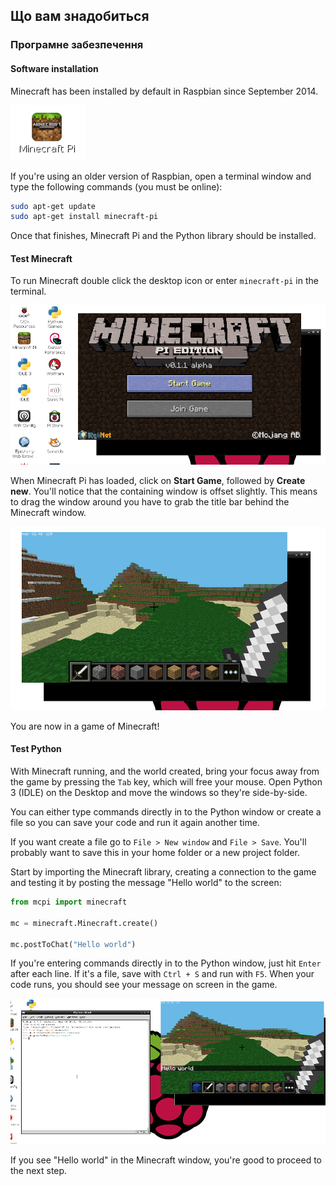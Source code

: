 ## Що вам знадобиться

### Програмне забезпечення

#### Software installation

Minecraft has been installed by default in Raspbian since September 2014.

![Minecraft Pi desktop icon](images/minecraft-pi-shortcut.png)

If you're using an older version of Raspbian, open a terminal window and type the following commands (you must be online):

```bash
sudo apt-get update
sudo apt-get install minecraft-pi
```

Once that finishes, Minecraft Pi and the Python library should be installed.

#### Test Minecraft

To run Minecraft double click the desktop icon or enter `minecraft-pi` in the terminal.

![](images/mcpi-start.png)

When Minecraft Pi has loaded, click on **Start Game**, followed by **Create new**. You'll notice that the containing window is offset slightly. This means to drag the window around you have to grab the title bar behind the Minecraft window.

![](images/mcpi-game.png)

You are now in a game of Minecraft!

#### Test Python

With Minecraft running, and the world created, bring your focus away from the game by pressing the `Tab` key, which will free your mouse. Open Python 3 (IDLE) on the Desktop and move the windows so they're side-by-side.

You can either type commands directly in to the Python window or create a file so you can save your code and run it again another time.

If you want create a file go to `File > New window` and `File > Save`. You'll probably want to save this in your home folder or a new project folder.

Start by importing the Minecraft library, creating a connection to the game and testing it by posting the message "Hello world" to the screen:

```python
from mcpi import minecraft

mc = minecraft.Minecraft.create()

mc.postToChat("Hello world")
```

If you're entering commands directly in to the Python window, just hit `Enter` after each line. If it's a file, save with `Ctrl + S` and run with `F5`. When your code runs, you should see your message on screen in the game.

![](images/mcpi-idle.png)

If you see "Hello world" in the Minecraft window, you're good to proceed to the next step.